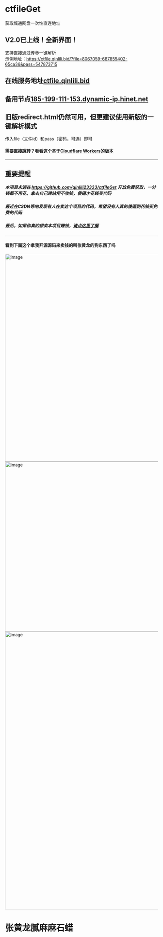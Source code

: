 # ctfileGet
获取城通网盘一次性直连地址

## V2.0已上线！全新界面！
支持直接通过传参一键解析  
示例地址：https://ctfile.qinlili.bid/?file=8067059-687855402-65ca36&pass=547873715  


## 在线服务地址[ctfile.qinlili.bid](https://ctfile.qinlili.bid)  
## 备用节点[185-199-111-153.dynamic-ip.hinet.net](http://185-199-111-153.dynamic-ip.hinet.net/)  

## 旧版redirect.html仍然可用，但更建议使用新版的一键解析模式  
传入file（文件id）和pass（密码，可选）即可  

#### 需要直接跳转？看看[这个基于Cloudflare Workers的版本](https://github.com/qinlili23333/ctfile.Workers/)  
----
## 重要提醒
##### 本项目永远在 https://github.com/qinlili23333/ctfileGet 开放免费获取，一分钱都不用花，拿去自己建站用不收钱，傻逼才花钱买代码  
##### 最近在CSDN等地发现有人在卖这个项目的代码，希望没有人真的傻逼到花钱买免费的代码  
##### 最后，如果你真的想卖本项目赚钱，<a href="https://www.baidu.com/s?wd=%E5%AD%A4%E5%84%BF%E6%80%8E%E4%B9%88%E5%8A%9E%E6%88%B7%E5%8F%A3%E6%9C%AC">请点这里了解</a>  
----
#### 看到下面这个拿我开源源码来卖钱的叫张黄龙的狗东西了吗  
<img width="681" alt="image" src="https://user-images.githubusercontent.com/24567775/166144435-b61421ca-ea87-430a-a8af-a7db30caaa7d.png">  
<img width="557" alt="image" src="https://user-images.githubusercontent.com/24567775/166144451-a0b5aab3-29b8-4751-a4f9-f023f58ccd44.png">  
<img width="911" alt="image" src="https://user-images.githubusercontent.com/24567775/166144459-81e30c21-e45e-4e29-ad73-3961488a87a9.png">  

# 张黄龙腻麻麻石蜡  


